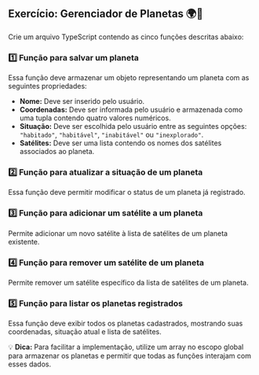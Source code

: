 ## Exercício: Gerenciador de Planetas 🌍🚀  

Crie um arquivo TypeScript contendo as cinco funções descritas abaixo:  

### 1️⃣ Função para salvar um planeta  
Essa função deve armazenar um objeto representando um planeta com as seguintes propriedades:  

- **Nome:** Deve ser inserido pelo usuário.  
- **Coordenadas:** Deve ser informada pelo usuário e armazenada como uma tupla contendo quatro valores numéricos.  
- **Situação:** Deve ser escolhida pelo usuário entre as seguintes opções: `"habitado"`, `"habitável"`, `"inabitável"` ou `"inexplorado"`.  
- **Satélites:** Deve ser uma lista contendo os nomes dos satélites associados ao planeta.  

### 2️⃣ Função para atualizar a situação de um planeta  
Essa função deve permitir modificar o status de um planeta já registrado.  

### 3️⃣ Função para adicionar um satélite a um planeta  
Permite adicionar um novo satélite à lista de satélites de um planeta existente.  

### 4️⃣ Função para remover um satélite de um planeta  
Permite remover um satélite específico da lista de satélites de um planeta.  

### 5️⃣ Função para listar os planetas registrados  
Essa função deve exibir todos os planetas cadastrados, mostrando suas coordenadas, situação atual e lista de satélites.  

💡 **Dica:** Para facilitar a implementação, utilize um array no escopo global para armazenar os planetas e permitir que todas as funções interajam com esses dados.  
